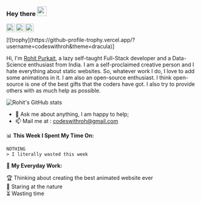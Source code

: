 ### Hey there <img src="https://media.giphy.com/media/hvRJCLFzcasrR4ia7z/giphy.gif" width="25px">
<a href="https://www.frontendmentor.io/profile/codeswithroh">
  <img align="left" alt="Rohit's Front End Mentor" width="22px" src="https://pbs.twimg.com/profile_images/1047378912819531776/jg7V1u54.jpg" />
</a>
<a href="https://cssbattle.dev/player/codeswithroh">
  <img align="left" alt="Rohit's CSS battle" width="22px" src="https://pbs.twimg.com/profile_images/1114446136302084096/BIu19jPP_400x400.png" />
</a>
<a href="https://www.linkedin.com/in/rohit-purkait-b457991a9/">
  <img align="left" alt="Rohits's LinkedIN" width="22px" src="https://raw.githubusercontent.com/peterthehan/peterthehan/master/assets/linkedin.svg" />
</a>

<br>
<br>
[![trophy](https://github-profile-trophy.vercel.app/?username=codeswithroh&theme=dracula)]

Hi, I'm [Rohit Purkait](https://codeswithroh.github.io), a lazy self-taught Full-Stack developer and a Data-Science enthusiast from India. I am a self-proclaimed creative person and I hate everything about static websites. So, whatever work I do, I love to add some animations in it. 
I am also an open-source enthusiast. I think open-source is one of the best gifts that the coders have got. I also try to provide others with as much help as possible.


![Rohit's GitHub stats](https://github-readme-stats.vercel.app/api?username=codeswithroh&show_icons=true&theme=radical)

- 💬 Ask me about anything, I am happy to help;
- 📫 Mail me at : codeswithroh@gmail.com


📊 **This Week I Spent My Time On:**
<!--START_SECTION:waka-->
```text
NOTHING
> I literally wasted this week
```
<!--END_SECTION:waka-->

🚧 **My Everyday Work:**
<!-- TODO-IST:START -->
🏆  Thinking about creating the best animated website ever          
🌸  Staring at the nature                     
⏳   Wasting time
<!-- TODO-IST:END -->








